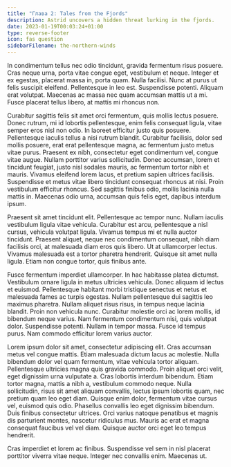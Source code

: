 ```yaml
---
title: "Глава 2: Tales from the Fjords"
description: Astrid uncovers a hidden threat lurking in the fjords.
date: 2023-01-19T00:03:24+01:00
type: reverse-footer
icon: fas question
sidebarFilename: the-northern-winds
---
```

In condimentum tellus nec odio tincidunt, gravida fermentum risus posuere. Cras neque urna, porta vitae congue eget, vestibulum et neque. Integer et ex egestas, placerat massa in, porta quam. Nulla facilisi. Nunc at purus ut felis suscipit eleifend. Pellentesque in leo est. Suspendisse potenti. Aliquam erat volutpat. Maecenas ac massa nec quam accumsan mattis ut a mi. Fusce placerat tellus libero, at mattis mi rhoncus non.

Curabitur sagittis felis sit amet orci fermentum, quis mollis lectus posuere. Donec rutrum, mi id lobortis pellentesque, enim felis consequat ligula, vitae semper eros nisl non odio. In laoreet efficitur justo quis posuere. Pellentesque iaculis tellus a nisi rutrum blandit. Curabitur facilisis, dolor sed mollis posuere, erat erat pellentesque magna, ac fermentum justo metus vitae purus. Praesent ex nibh, consectetur eget condimentum vel, congue vitae augue. Nullam porttitor varius sollicitudin. Donec accumsan, lorem et tincidunt feugiat, justo nisl sodales mauris, ac fermentum tortor nibh et mauris. Vivamus eleifend lorem lacus, et pretium sapien ultrices facilisis. Suspendisse et metus vitae libero tincidunt consequat rhoncus at nisi. Proin vestibulum efficitur rhoncus. Sed sagittis finibus odio, mollis lacinia nulla mattis in. Maecenas odio urna, accumsan quis felis eget, dapibus interdum ipsum.

Praesent sit amet tincidunt elit. Pellentesque ac tempor nunc. Nullam iaculis vestibulum ligula vitae vehicula. Curabitur est arcu, pellentesque a nisl cursus, vehicula volutpat ligula. Vivamus tempus mi et nulla auctor tincidunt. Praesent aliquet, neque nec condimentum consequat, nibh diam facilisis orci, at malesuada diam eros quis libero. Ut at ullamcorper lectus. Vivamus malesuada est a tortor pharetra hendrerit. Quisque sit amet nulla ligula. Etiam non congue tortor, quis finibus ante.

Fusce fermentum imperdiet ullamcorper. In hac habitasse platea dictumst. Vestibulum ornare ligula in metus ultricies vehicula. Donec aliquam id lectus et euismod. Pellentesque habitant morbi tristique senectus et netus et malesuada fames ac turpis egestas. Nullam pellentesque dui sagittis leo maximus pharetra. Nullam aliquet risus risus, in tempus neque lacinia blandit. Proin non vehicula nunc. Curabitur molestie orci ac lorem mollis, id bibendum neque varius. Nam fermentum condimentum nisi, quis volutpat dolor. Suspendisse potenti. Nullam in tempor massa. Fusce id tempus purus. Nam commodo efficitur lorem varius auctor.

Lorem ipsum dolor sit amet, consectetur adipiscing elit. Cras accumsan metus vel congue mattis. Etiam malesuada dictum lacus ac molestie. Nulla bibendum dolor vel quam fermentum, vitae vehicula tortor aliquam. Pellentesque ultricies magna quis gravida commodo. Proin aliquet orci velit, eget dignissim urna vulputate a. Cras lobortis interdum bibendum. Etiam tortor magna, mattis a nibh a, vestibulum commodo neque. Nulla sollicitudin, risus sit amet aliquam convallis, lectus ipsum lobortis quam, nec pretium quam leo eget diam. Quisque enim dolor, fermentum vitae cursus vel, euismod quis odio. Phasellus convallis leo eget dignissim bibendum. Duis finibus consectetur ultrices. Orci varius natoque penatibus et magnis dis parturient montes, nascetur ridiculus mus. Mauris ac erat et magna consequat faucibus vel vel diam. Quisque auctor orci eget leo tempus hendrerit.

Cras imperdiet et lorem ac finibus. Suspendisse vel sem in nisl placerat porttitor viverra vitae neque. Integer nec convallis enim. Maecenas ut.
